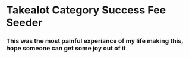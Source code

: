 # Takealot Category Success Fee Seeder

### This was the most painful experiance of my life making this, hope someone can get some joy out of it
